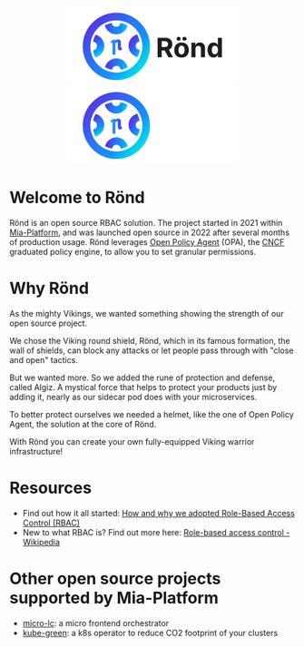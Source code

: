 <div align="center">
  <img alt="Rönd Logo" src="https://github.com/rond-authz/.github/blob/58bf35733bb43143cfb6ad9b05b93e20d6729633/profile/img/Rond_Logo_Full-Lockup_Horizontal.png#gh-light-mode-only" width="300" />
  <img alt="Rönd Logo" src="https://github.com/rond-authz/.github/blob/58bf35733bb43143cfb6ad9b05b93e20d6729633/profile/img/Rond_Logo_Full-Lockup_Horizontal-White.png#gh-dark-mode-only"  width="300">
</div>


# Welcome to Rönd

Rönd is an open source RBAC solution. The project started in 2021 within [Mia-Platform](https://github.com/mia-platform), and was launched open source in 2022 after several months of production usage. Rönd leverages [Open Policy Agent](https://github.com/open-policy-agent/opa) (OPA), the [CNCF](https://www.cncf.io) graduated policy engine, to allow you to set granular permissions.

# Why Rönd

As the mighty Vikings, we wanted something showing the strength of our open source project. 

We chose the Viking round shield, Rönd, which in its famous formation, the wall of shields, can block any attacks or let people pass through with "close and open" tactics.

But we wanted more. So we added the rune of protection and defense, called Algiz. A mystical force that helps to protect your products just by adding it, nearly as our sidecar pod does with your microservices. 

To better protect ourselves we needed a helmet, like the one of Open Policy Agent, the solution at the core of Rönd. 

With Rönd you can create your own fully-equipped Viking warrior infrastructure!

# Resources

* Find out how it all started: [How and why we adopted Role-Based Access Control (RBAC)](https://blog.mia-platform.eu/en/how-why-adopted-role-based-access-control-rbac?utm_source=github&utm_medium=rond-open-source)
* New to what RBAC is? Find out more here: [Role-based access control - Wikipedia](https://en.wikipedia.org/wiki/Role-based_access_control)

# Other open source projects supported by Mia-Platform

* [micro-lc](https://github.com/micro-lc): a micro frontend orchestrator 
* [kube-green](https://github.com/kube-green): a k8s operator to reduce CO2 footprint of your clusters
